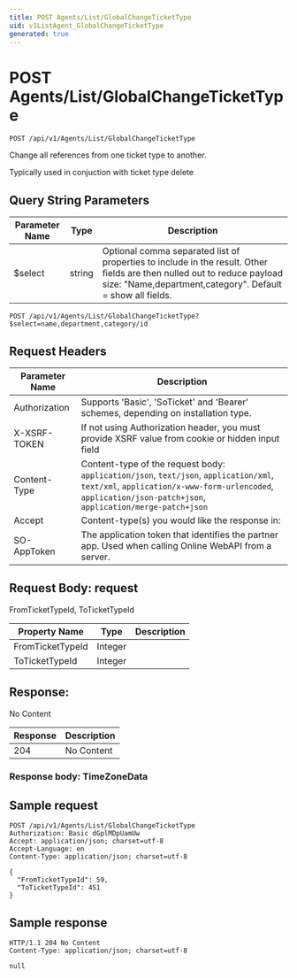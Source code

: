```yaml
---
title: POST Agents/List/GlobalChangeTicketType
uid: v1ListAgent_GlobalChangeTicketType
generated: true
---
```


# POST Agents/List/GlobalChangeTicketType

```http
POST /api/v1/Agents/List/GlobalChangeTicketType
```

Change all references from one ticket type to another.


Typically used in conjuction with ticket type delete






## Query String Parameters

| Parameter Name | Type |  Description |
|----------------|------|--------------|
| $select | string |  Optional comma separated list of properties to include in the result. Other fields are then nulled out to reduce payload size: "Name,department,category". Default = show all fields. |

```http
POST /api/v1/Agents/List/GlobalChangeTicketType?$select=name,department,category/id
```


## Request Headers

| Parameter Name | Description |
|----------------|-------------|
| Authorization  | Supports 'Basic', 'SoTicket' and 'Bearer' schemes, depending on installation type. |
| X-XSRF-TOKEN   | If not using Authorization header, you must provide XSRF value from cookie or hidden input field |
| Content-Type | Content-type of the request body: `application/json`, `text/json`, `application/xml`, `text/xml`, `application/x-www-form-urlencoded`, `application/json-patch+json`, `application/merge-patch+json` |
| Accept         | Content-type(s) you would like the response in:  |
| SO-AppToken | The application token that identifies the partner app. Used when calling Online WebAPI from a server. |

## Request Body: request 

FromTicketTypeId, ToTicketTypeId 

| Property Name | Type |  Description |
|----------------|------|--------------|
| FromTicketTypeId | Integer |  |
| ToTicketTypeId | Integer |  |

## Response:

No Content

| Response | Description |
|----------------|-------------|
| 204 | No Content |

### Response body: TimeZoneData


## Sample request

```http!
POST /api/v1/Agents/List/GlobalChangeTicketType
Authorization: Basic dGplMDpUamUw
Accept: application/json; charset=utf-8
Accept-Language: en
Content-Type: application/json; charset=utf-8

{
  "FromTicketTypeId": 59,
  "ToTicketTypeId": 451
}
```

## Sample response

```http_
HTTP/1.1 204 No Content
Content-Type: application/json; charset=utf-8

null
```